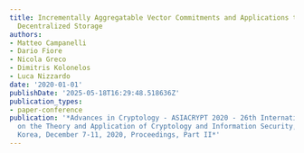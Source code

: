 ```yaml
---
title: Incrementally Aggregatable Vector Commitments and Applications to Verifiable
  Decentralized Storage
authors:
- Matteo Campanelli
- Dario Fiore
- Nicola Greco
- Dimitris Kolonelos
- Luca Nizzardo
date: '2020-01-01'
publishDate: '2025-05-18T16:29:48.518636Z'
publication_types:
- paper-conference
publication: '*Advances in Cryptology - ASIACRYPT 2020 - 26th International Conference
  on the Theory and Application of Cryptology and Information Security, Daejeon, South
  Korea, December 7-11, 2020, Proceedings, Part II*'
---
```

